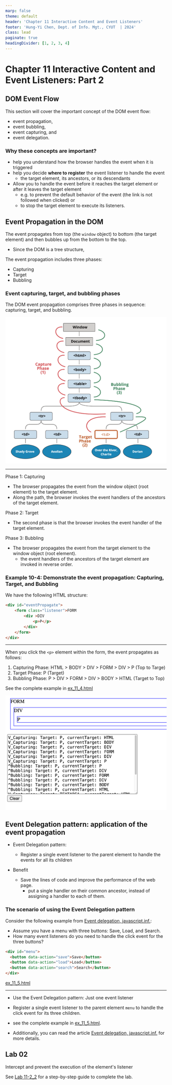 ```yaml
---
marp: false
theme: default
header: 'Chapter 11 Interactive Content and Event Listeners'
footer: 'Hung-Yi Chen, Dept. of Info. Mgt., CYUT  | 2024'
class: lead
paginate: true
headingDivider: [1, 2, 3, 4]
---
```


<style>
    .columns {
    display: flex;
  }
  .column {
    flex: 1;
    padding: 10px;
  }
  .column.large{
    flex: 2;
  }
  .small-font {
    font-size: 0.8em;
  }

  section > header,
section > footer {
  position: absolute;
  left: auto;
  right: 90px;
  height: 20px;
}

header {
  top: 30px;
}

footer {
  bottom: 30px;
}
</style>

# Chapter 11 Interactive Content and Event Listeners: Part 2

## DOM Event Flow

This section will cover the important concept of the DOM event flow:
- event propagation, 
- event bubbling, 
- event capturing, and 
- event delegation.

### Why these concepts are important?

- help you understand how the browser handles the event when it is triggered
- help you decide **where to register** the event listener to handle the event
  - the target element, its ancestors, or its descendants
- Allow you to handle the event before it reaches the target element or after it leaves the target element
  - e.g. to prevent the default behavior of the event (the link is not followed when clicked) or 
  - to stop the target element to execute its listeners.
  
## Event Propagation in the DOM

The event propagates from top (the `window` object) to bottom (the target element) and then bubbles up from the bottom to the top.
- Since the DOM is a tree structure, 

The event propagation includes three phases:
- Capturing
- Target
- Bubbling


### Event capturing, target, and bubbling phases

The DOM event propagation comprises three phases in sequence: capturing, target, and bubbling.


![bg right:60%](img/24-08-31-17-31-47.png)

---

Phase 1: Capturing
- The browser propagates the event from the  window object (root element) to the target element.
- Along the path, the browser invokes the event handlers of the ancestors of the target element.

Phase 2: Target
- The second phase is that the browser invokes the event handler of the target element.

Phase 3: Bubbling
- The browser propagates the event from the target element to the window object (root element).
  - the event handlers of the ancestors of the target element are invoked in reverse order.

<!-- source: [Bubbling and capturing](https://javascript.info/bubbling-and-capturing) -->

### Example 10-4: Demonstrate the event propagation: Capturing, Target, and Bubbling

We have the following HTML structure:

```html
<div id="eventPropagate">
    <form class="listener">FORM
        <div >DIV
            <p>P</p>
        </div>
    </form>
</div>
```
---

When you click the `<p>` element within the form, the event propagates as follows:

1. Capturing Phase: HTML > BODY > DIV > FORM > DIV > P (Top to Targe)
2. Target Phase: P (Target)
3. Bubbling Phase: P > DIV > FORM > DIV > BODY > HTML (Target to Top)

See the complete example in [ex_11_4.html](ex_11_04.html)

![bg right:50% 90%](img/24-Dec-07-21-30-56.png)


## Event Delegation pattern: application of the event propagation

- Event Delegation pattern: 
  - Register a single event listener to the parent element to handle the events for all its children

- Benefit
  - Save the lines of code and improve the performance of the web page.
    - put a single handler on their common ancestor, instead of assigning a handler to each of them.


### The scenario of using the Event Delegation pattern

Consider the following example from [Event delegation, javascript.inf.](https://javascript.info/event-delegation):

- Assume you have a menu with three buttons: Save, Load, and Search.
- How many event listeners do you need to handle the click event for the three buttons?

```html
<div id="menu">
  <button data-action="save">Save</button>
  <button data-action="load">Load</button>
  <button data-action="search">Search</button>
</div>
```
[ex_11_5.html](ex_11_05.html)

---

- Use the Event Delegation pattern: Just one event listener
- Register a single event listener to the parent element `menu` to handle the click event for its three children.


- see the complete example in [ex_11_5.html](ex_11_05.html).
- Additionally, you can read the article [Event delegation, javascript.inf.](https://javascript.info/event-delegation) for more details. 


## Lab 02

Intercept and prevent the execution of the element's listener

See [Lab 11-2_2](lab_11_02_2.md) for a step-by-step guide to complete the lab.

<!-- See [Lab 11-2: Prevent the default behavior.](lab_11_02.md) for a step-by-step guide to complete the lab. -->


<script>
    // add the following script at the end of your marp slide file.
    const h2s = document.querySelectorAll('h2');
    h2s.forEach(function(h2, idx){
        h2.innerHTML = `<span class="small-font">${idx + 1}</span> ${h2.innerHTML}`
    })
</script>